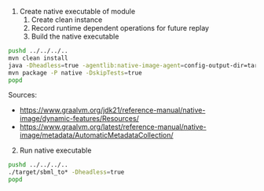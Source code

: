 1. Create native executable of module
   1. Create clean instance
   2. Record runtime dependent operations for future replay
   3. Build the native executable 
```bash
pushd ../../../..
mvn clean install
java -Dheadless=true -agentlib:native-image-agent=config-output-dir=target/recording -jar target/vcell-nativelib-0.0.1-SNAPSHOT-jar-with-dependencies.jar
mvn package -P native -DskipTests=true
popd
```

Sources: 
- https://www.graalvm.org/jdk21/reference-manual/native-image/dynamic-features/Resources/
- https://www.graalvm.org/latest/reference-manual/native-image/metadata/AutomaticMetadataCollection/

2. Run native executable
```bash
pushd ../../../..
./target/sbml_to* -Dheadless=true
popd
```